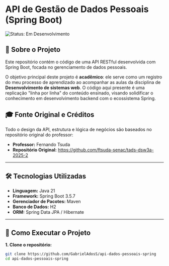 # API de Gestão de Dados Pessoais (Spring Boot)

![Status: Em Desenvolvimento](https://img.shields.io/badge/status-em_desenvolvimento-yellow)

## 📝 Sobre o Projeto

Este repositório contém o código de uma API RESTful desenvolvida com Spring Boot, focada no gerenciamento de dados pessoais.

O objetivo principal deste projeto é **acadêmico**: ele serve como um registro do meu processo de aprendizado ao acompanhar as aulas da disciplina de **Desenvolvimento de sistemas web**. O código aqui presente é uma replicação "linha por linha" do conteúdo ensinado, visando solidificar o conhecimento em desenvolvimento backend com o ecossistema Spring.

## 🎓 Fonte Original e Créditos

Todo o design da API, estrutura e lógica de negócios são baseados no repositório original do professor:

* **Professor:** Fernando Tsuda
* **Repositório Original:** https://github.com/ftsuda-senac/tads-dsw3a-2025-2
---

## 🛠️ Tecnologias Utilizadas

* **Linguagem:** Java 21
* **Framework:** Spring Boot 3.5.7
* **Gerenciador de Pacotes:** Maven
* **Banco de Dados:** H2
* **ORM:** Spring Data JPA / Hibernate

---

## 🚀 Como Executar o Projeto

**1. Clone o repositório:**
```bash
git clone https://github.com/GabrielAdosS/api-dados-pessoais-spring
cd api-dados-pessoais-spring
